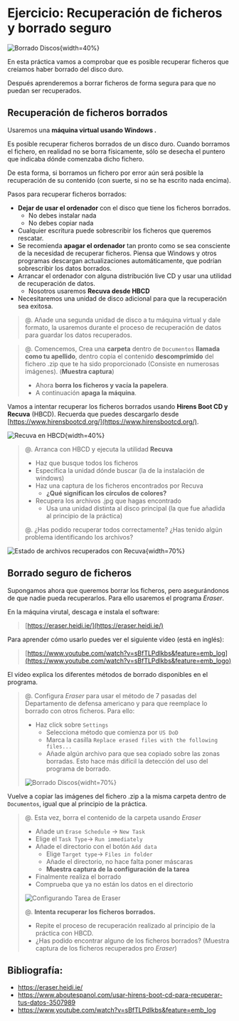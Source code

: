 # Ejercicio: Recuperación de ficheros y borrado seguro

![Borrado Discos](img/borradoDiscos/borradoDiscos.png){width=40%}

En esta práctica vamos a comprobar que es posible recuperar ficheros que creíamos haber borrado del disco duro.

Después aprenderemos a borrar ficheros de forma segura para que no puedan ser recuperados.


## Recuperación de ficheros borrados

Usaremos una **máquina virtual usando Windows .**

Es posible recuperar ficheros borrados de un disco duro. Cuando borramos el fichero, en realidad no se borra físicamente, sólo se desecha el puntero que indicaba dónde comenzaba dicho fichero.

De esta forma, si borramos un fichero por error aún será posible la recuperación de su contenido (con suerte, si no se ha escrito nada encima).

Pasos para recuperar ficheros borrados: 

* **Dejar de usar el ordenador** con el disco que tiene los ficheros borrados. 
	* No debes instalar nada
	* No debes copiar nada 
* Cualquier escritura puede sobrescribir los ficheros que queremos rescatar.
* Se recomienda **apagar el ordenador** tan pronto como se sea consciente de la necesidad de recuperar ficheros. Piensa que Windows y otros programas descargan actualizaciones automáticamente, que podrían sobrescribir los datos borrados. 
* Arrancar el ordenador con alguna distribución live CD y usar una utilidad de recuperación de datos.
	* Nosotros usaremos **Recuva desde HBCD**
* Necesitaremos una unidad de disco adicional para que la recuperación sea exitosa.

> @. Añade una segunda unidad de disco a tu máquina virtual y dale formato, la usaremos durante el proceso de recuperación de datos para guardar los datos recuperados.
 

> @. Comencemos, Crea una **carpeta** dentro de `Documentos` **llamada como tu apellido**, dentro copia el contenido **descomprimido** del fichero .zip que te ha sido proporcionado (Consiste en numerosas imágenes). (**Muestra captura**)
> 
> * Ahora **borra los ficheros y vacía la papelera**. 
> * A continuación **apaga la máquina**.

Vamos a intentar recuperar los ficheros borrados usando **Hirens Boot CD y Recuva** (HBCD). Recuerda que puedes descargarlo desde [https://www.hirensbootcd.org/](https://www.hirensbootcd.org/).

![Recuva en HBCD](img/borradoDiscos/HBCD_recuba_menu.png){width=40%}

> @. Arranca con HBCD y ejecuta la utilidad **Recuva**
> 
> * Haz que busque todos los ficheros
> * Especifica la unidad dónde buscar (la de la instalación de windows)
> * Haz una captura de los ficheros encontrados por Recuva
> 	* **¿Qué significan los círculos de colores?**
> * Recupera los archivos .jpg que hagas encontrado
> 	* Usa una unidad distinta al disco principal (la que fue añadida al principio de la práctica) 
> 
> @. ¿Has podido recuperar todos correctamente? ¿Has tenido algún problema identificando los archivos?
> 
<!-- Los archivos no tienen el nombre por haber pasado por la papelera, además puede que algunos no hayan podido ser recuperados completamente a causa de sobrescrituras -->

![Estado de archivos recuperados con Recuva](img/borradoDiscos/recuva_estado_archivos.png){width=70%}


## Borrado seguro de ficheros

Supongamos ahora que queremos borrar los ficheros, pero asegurándonos de que nadie pueda recuperarlos. Para ello usaremos el programa *Eraser*.

En la máquina virutal, descaga e instala el software:

> [https://eraser.heidi.ie/](https://eraser.heidi.ie/)

Para aprender cómo usarlo puedes ver el siguiente vídeo (está en inglés):

> [https://www.youtube.com/watch?v=sBfTLPdlkbs&feature=emb_log](https://www.youtube.com/watch?v=sBfTLPdlkbs&feature=emb_logo)

El vídeo explica los diferentes métodos de borrado disponibles en el programa.

> @. Configura *Eraser* para usar el método de 7 pasadas del Departamento de defensa americano y para que reemplace lo borrado con otros ficheros. Para ello:
>  
> * Haz click sobre `Settings`
> 	* Selecciona método que comienza por `US DoD`
> 	* Marca la casilla `Replace erased files with the following files...`
> 	* Añade algún archivo para que sea copiado sobre las zonas borradas. Esto hace más difícil la detección del uso del programa de borrado.
> 
> ![Borrado Discos](img/borradoDiscos/Eraser_metodo.png){widht=70%}

Vuelve a copiar las imágenes del fichero .zip a la misma carpeta dentro de `Documentos`, igual que al principio de la práctica.

> @. Esta vez, borra el contenido de la carpeta usando *Eraser*
> 
> * Añade un `Erase Schedule` -> `New Task`
> * Elige el `Task Type`-> `Run immediately`
> * Añade el directorio con el botón `Add data`
> 	* Elige `Target type`-> `Files in folder`
> 	* Añade el directorio, no hace falta poner máscaras
> 	* **Muestra captura de la configuración de la tarea**
> * Finalmente realiza el borrado  
> * Comprueba que ya no están los datos en el directorio
> 
> ![Configurando Tarea de *Eraser*](img/borradoDiscos/Eraser_add_data.png)
> 
> @. **Intenta recuperar los ficheros borrados.**
> 
> * Repite el proceso de recuperación realizado al principio de la práctica con HBCD. 
> * ¿Has podido encontrar alguno de los ficheros borrados?
> (Muestra captura de los ficheros recuperados pro *Eraser*)


## Bibliografía:
* https://eraser.heidi.ie/
* https://www.aboutespanol.com/usar-hirens-boot-cd-para-recuperar-tus-datos-3507989
* https://www.youtube.com/watch?v=sBfTLPdlkbs&feature=emb_log


